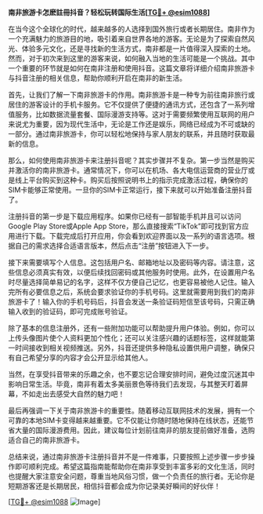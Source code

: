 **南非旅游卡怎麽註冊抖音？轻松玩转国际生活[[TG💪+ @esim1088](https://t.me/s/esim1088)]**

在当今这个全球化的时代，越来越多的人选择到国外旅行或者长期居住。南非作为一个充满魅力的旅游目的地，吸引着来自世界各地的游客。无论是为了探索自然风光、体验多元文化，还是寻找新的生活方式，南非都是一片值得深入探索的土地。然而，对于初次来到这里的游客来说，如何融入当地的生活可能是一个挑战。其中一个重要的环节就是如何在南非注册和使用抖音。这篇文章将详细介绍南非旅游卡与抖音注册的相关信息，帮助你顺利开启在南非的新生活。

首先，让我们了解一下南非旅游卡的作用。南非旅游卡是一种专为前往南非旅行或居住的游客设计的手机卡服务。它不仅提供了便捷的通讯方式，还包含了一系列增值服务，比如数据流量套餐、国际漫游支持等。这对于需要频繁使用互联网的用户来说尤为重要，因为现代生活中，无论是工作还是娱乐，网络已经成为不可或缺的一部分。通过南非旅游卡，你可以轻松地保持与家人朋友的联系，并且随时获取最新的信息。

那么，如何使用南非旅游卡来注册抖音呢？其实步骤并不复杂。第一步当然是购买并激活你的南非旅游卡。通常情况下，你可以在机场、各大电信运营商的营业厅或是线上平台购买到这种卡。购买后按照说明书上的指示完成激活过程，确保你的SIM卡能够正常使用。一旦你的SIM卡正常运行，接下来就可以开始准备注册抖音了。

注册抖音的第一步是下载应用程序。如果你已经有一部智能手机并且可以访问Google Play Store或Apple App Store，那么直接搜索“TikTok”即可找到官方应用进行下载。下载完成后打开应用，你会看到欢迎界面以及一系列的语言选项。根据自己的需求选择合适语言版本，然后点击“注册”按钮进入下一步。

接下来需要填写个人信息。这包括用户名、邮箱地址以及密码等内容。请注意，这些信息必须真实有效，以便后续找回密码或其他服务时使用。此外，在设置用户名时尽量选择简单易记的名字，这样不仅方便自己记忆，也更容易被他人记住。输入完所有必要信息之后，系统会要求验证你的手机号码。这里就需要用到我们的南非旅游卡了！输入你的手机号码后，抖音会发送一条验证码短信至该号码，只需正确输入收到的验证码，即可完成账号验证。

除了基本的信息注册外，还有一些附加功能可以帮助提升用户体验。例如，你可以上传头像图片使个人资料更加个性化；还可以关注感兴趣的话题标签，这样就能第一时间接收到相关视频推送。另外，抖音还提供多种隐私设置供用户调整，确保只有自己希望分享的内容才会公开显示给其他人。

当然，在享受抖音带来的乐趣之余，也不要忘记合理安排时间，避免过度沉迷其中影响日常生活。毕竟，南非有着太多美丽景色等待我们去发现，与其整天盯着屏幕，不如走出去感受大自然的魅力吧！

最后再强调一下关于南非旅游卡的重要性。随着移动互联网技术的发展，拥有一个可靠的本地SIM卡变得越来越重要。它不仅能让你随时随地保持在线状态，还能节省大量的国际漫游费用。因此，建议每位计划前往南非的朋友提前做好准备，选购适合自己的南非旅游卡。

总结来说，通过南非旅游卡注册抖音并不是一件难事，只要按照上述步骤一步步操作即可顺利完成。希望这篇指南能帮助你在南非享受到丰富多彩的文化生活，同时也提醒大家注意安全问题，尊重当地风俗习惯，做一个负责任的旅行者。无论你是短期游客还是长期居民，相信抖音都会成为你记录美好瞬间的好伙伴！

[[TG💪+ @esim1088](https://t.me/s/esim1088) ![Image](https://i.postimg.cc/4NQfJmqS/Snipaste-2025-05-13-00-14-12.png)]